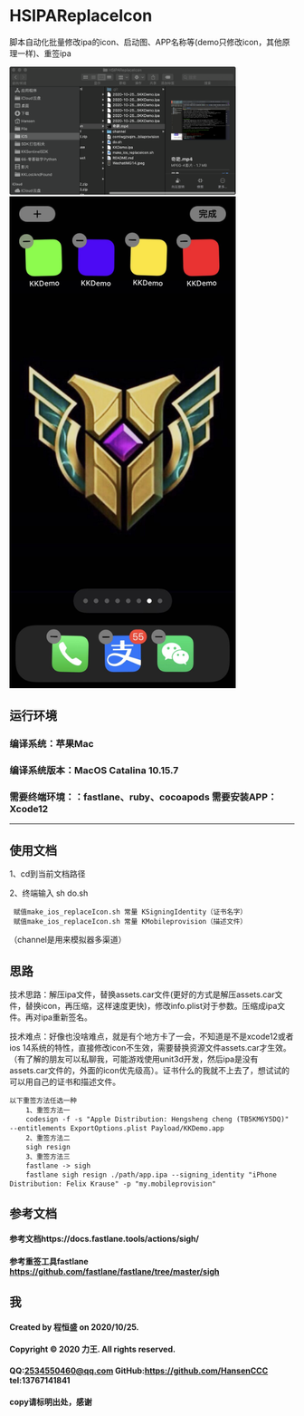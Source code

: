 # HSIPAReplaceIcon
脚本自动化批量修改ipa的icon、启动图、APP名称等(demo只修改icon，其他原理一样)、重签ipa


<img src="https://raw.githubusercontent.com/HansenCCC/HSIPAReplaceIcon/main/WechatIMG38.png"  width="400">


<img src="https://raw.githubusercontent.com/HansenCCC/HSIPAReplaceIcon/main/WechatIMG14.jpeg"  width="400">



## 运行环境
### 编译系统：苹果Mac
### 编译系统版本：MacOS Catalina 10.15.7
### 需要终端环境：：fastlane、ruby、cocoapods 需要安装APP：Xcode12
***


## 使用文档
1、cd到当前文档路径

2、终端输入 sh do.sh 
```
 赋值make_ios_replaceIcon.sh 常量 KSigningIdentity（证书名字）
 赋值make_ios_replaceIcon.sh 常量 KMobileprovision（描述文件）
```
（channel是用来模拟器多渠道）

## 思路
技术思路：解压ipa文件，替换assets.car文件(更好的方式是解压assets.car文件，替换icon，再压缩，这样速度更快)，修改info.plist对于参数。压缩成ipa文件。再对ipa重新签名。

技术难点：好像也没啥难点，就是有个地方卡了一会，不知道是不是xcode12或者ios 14系统的特性，直接修改icon不生效，需要替换资源文件assets.car才生效。（有了解的朋友可以私聊我，可能游戏使用unit3d开发，然后ipa是没有assets.car文件的，外面的icon优先级高）。证书什么的我就不上去了，想试试的可以用自己的证书和描述文件。


```
以下重签方法任选一种
    1、重签方法一
    codesign -f -s "Apple Distribution: Hengsheng cheng (TB5KM6Y5DQ)" --entitlements ExportOptions.plist Payload/KKDemo.app
    2、重签方法二
    sigh resign
    3、重签方法三
    fastlane -> sigh
    fastlane sigh resign ./path/app.ipa --signing_identity "iPhone Distribution: Felix Krause" -p "my.mobileprovision"    
```

## 参考文档
#### 参考文档https://docs.fastlane.tools/actions/sigh/
#### 参考重签工具fastlane https://github.com/fastlane/fastlane/tree/master/sigh


## 我
#### Created by 程恒盛 on 2020/10/25.
#### Copyright © 2020 力王. All rights reserved.
#### QQ:2534550460@qq.com  GitHub:https://github.com/HansenCCC  tel:13767141841
#### copy请标明出处，感谢
